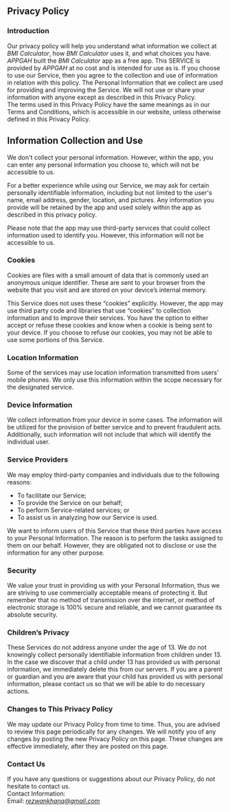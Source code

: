 Privacy Policy  
----------------

### Introduction  
Our privacy policy will help you understand what information we collect at *BMI Calculator*, how *BMI Calculator* uses it, and what choices you have.
*APPGAH* built the *BMI Calculator* app as a free app. This SERVICE is provided by *APPGAH* at no cost and is intended for use as is.
If you choose to use our Service, then you agree to the collection and use of information in  relation with this policy. The Personal Information that we collect are used for providing and improving the Service. We will not use or share your information with anyone except as described in this Privacy Policy.  
The terms used in this Privacy Policy have the same meanings as in our Terms and Conditions, which is accessible in our website, unless otherwise  defined in this Privacy Policy.

## Information Collection and Use

We don't collect your personal information. However, within the app, you can enter any personal information you choose to, which will not be accessible to us. 

For a better experience while using our Service, we may ask for certain personally identifiable information, including but not limited to the user's name, email address, gender, location, and pictures. Any information you provide will be retained by the app and used solely within the app as described in this privacy policy.

Please note that the app may use third-party services that could collect information used to identify you. However, this information will not be accessible to us.


### Cookies  
Cookies are files with a small amount of data that is commonly used an anonymous unique identifier. These are sent to your browser from the website that you visit and are stored on your device’s internal memory.  

This Service does not uses these “cookies” explicitly. However, the app may use third party code and libraries that use “cookies” to collection information and to improve their services. You have the option  to either accept or refuse these cookies and know when a cookie is being sent to your device. If you choose to refuse our cookies, you may not be able to use some portions of this Service.  

### Location Information  
Some of the services may use location information transmitted from users' mobile phones. We only use this information within the scope necessary for the designated service.  

### Device Information  
We collect information from your device in some cases. The information will be utilized for the provision of better service and to prevent fraudulent acts. Additionally, such information will not include that which will identify the individual user.  

### Service Providers  
We may employ third-party companies and individuals due to the following reasons:  
* To facilitate our Service;
* To provide the Service on our behalf;
* To perform Service-related services; or
* To assist us in analyzing how our Service is used.  

We want to inform users of this Service that these third parties have access to your Personal Information. The reason is to perform the tasks assigned to them on our behalf. However, they are obligated not to disclose or use the information for any other purpose.  

### Security  
We value your trust in providing us with your Personal Information, thus we are striving to use commercially acceptable means of protecting it. But remember that no method of transmission over  the internet, or method of electronic storage is 100% secure and reliable, and we cannot guarantee its absolute security.  

### Children’s Privacy  
These Services do not address anyone under the age of 13. We do not knowingly collect personally identifiable information from children under 13. In the case we discover that a child under 13 has provided us with personal information, we immediately delete this from our servers. If you  are  a  parent  or  guardian and you are aware that your child has provided us with personal information, please contact us so that we will be able to do necessary actions.  

### Changes to This Privacy Policy  
We may update our Privacy Policy from time to time. Thus, you are advised to review this page periodically for any changes. We will notify you of any changes by posting the new Privacy Policy on this page. These changes are effective immediately, after they are posted on this page.  

### Contact Us  
If you have any questions or suggestions about our Privacy Policy, do not hesitate to contact us.  
Contact Information:  
Email: *rezwankhanq@gmail.com*  
